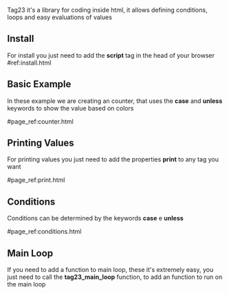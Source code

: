 
Tag23 it's a library for coding inside html, it allows defining conditions, loops and 
easy evaluations of values

## Install 
For install you just need to add the **script** tag in the head of your browser
#ref:install.html


## Basic Example
In these example we are creating an counter, that uses the **case** and **unless** keywords
to show the value based on colors

#page_ref:counter.html

## Printing Values 
For printing values you just need to add the properties **print** to any tag you want 

#page_ref:print.html

## Conditions 

Conditions can be determined by the keywords **case** e **unless** 

#page_ref:conditions.html

## Main Loop
If you need to add a function to main loop, these it's extremely easy,
you just need to call the **tag23_main_loop** function, to add an function 
to run on the main loop
